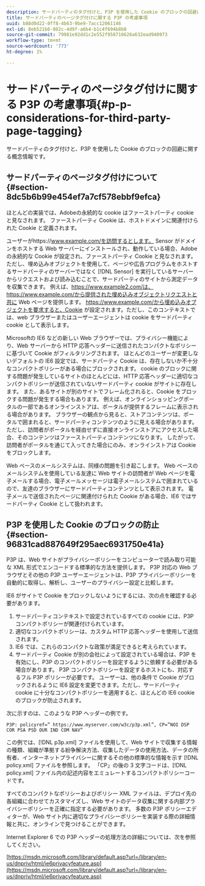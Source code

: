 ```yaml
---
description: サードパーティのタグ付けと、P3P を使用した Cookie のブロックの回避に関する概念情報です。
title: サードパーティのページタグ付けに関する P3P の考慮事項
uuid: b88d0d22-0ff8-4b63-9be9-7acc12061146
exl-id: 8eb521b6-802c-4d9f-a6b4-b1c4f694b8b8
source-git-commit: 79981e92dd1c2e552f958716626a632ead940973
workflow-type: tm+mt
source-wordcount: '773'
ht-degree: 1%

---
```


# サードパーティのページタグ付けに関する P3P の考慮事項{#p-p-considerations-for-third-party-page-tagging}

サードパーティのタグ付けと、P3P を使用した Cookie のブロックの回避に関する概念情報です。

## サードパーティのページタグ付けについて {#section-8dc5b6b99e454ef7a7cf578ebbf9efca}

ほとんどの実装では、Adobeの永続的な cookie はファーストパーティ cookie と見なされます。 ファーストパーティ Cookie は、ホストドメインに関連付けられた Cookie と定義されます。

ユーザーがhttps://www.example.com/を訪問するとします。 Sensor がドメインをホストする Web サーバーにインストールされ、動作している場合、Adobeの永続的な Cookie が設定され、ファーストパーティ Cookie と見なされます。 ただし、埋め込みオブジェクトを使用して、ページや広告プログラムをホストするサードパーティのサーバーではなく [!DNL Sensor] を実行しているサーバーからリクエストおよび読み込むことで、サードパーティのサイトから測定データを収集できます。 例えば、https://www.example2.com/は、https://www.example.com/から提供された埋め込みオブジェクトリクエストと共に Web ページを提供します。 https://www.example.com/から埋め込みオブジェクトを要求すると、Cookie が設定されます。ただし、このコンテキストでは、web ブラウザーまたはユーザーエージェントは cookie をサードパーティ cookie として表示します。

Microsoftの IE6 などの新しい Web ブラウザーでは、プライバシー機能により、Web サーバーから HTTP 応答ヘッダーに送信されたコンパクトなポリシーに基づいて Cookie がフィルタリングされます。 ほとんどのユーザーが変更しないデフォルトの IE6 設定では、サードパーティ Cookie は、存在しないか不十分なコンパクトポリシーがある場合にブロックされます。 cookie のブロックに関する問題が発生しているサイトのほとんどには、HTTP 応答ヘッダーに適切なコンパクトポリシーが送信されていないサードパーティ cookie がサイトに存在します。 また、あるサイトが別のサイトでフレーム化されると、Cookie をブロックする問題が発生する場合もあります。 例えば、オンラインショッピングポータルの一部であるオンラインストアは、ポータルが提供するフレームに表示される場合があります。 ブラウザーの観点から見ると、ストアコンテンツは、ポータルで囲まれると、サードパーティコンテンツのように見える場合があります。 ただし、訪問者がポータルを経由せずに直接オンラインストアにアクセスした場合、そのコンテンツはファーストパーティコンテンツになります。 したがって、訪問者がポータルを通じて入ってきた場合にのみ、オンラインストアは Cookie をブロックします。

Web ベースのメールシステムは、同様の問題を引き起こします。 Web ベースのメールシステムを使用している友達に Web サイトの訪問者が Web ページを電子メールする場合、電子メールメッセージは電子メールシステムで囲まれているので、友達のブラウザーにサードパーティコンテンツとして表示されます。 電子メールで送信されたページに関連付けられた Cookie がある場合、IE6 ではサードパーティ Cookie として扱われます。

## P3P を使用した Cookie のブロックの防止 {#section-96831cad887649f295aec6931750e41a}

P3P は、Web サイトがプライバシーポリシーをコンピューターで読み取り可能な XML 形式でエンコードする標準的な方法を提供します。 P3P 対応の Web ブラウザとその他の P3P ユーザーエージェントは、P3P プライバシーポリシーを自動的に取得し、解析し、ユーザーのプライバシー設定と比較します。

IE6 がサイトで Cookie をブロックしないようにするには、次の点を確認する必要があります。

1. サードパーティコンテキストで設定されているすべての cookie には、P3P コンパクトポリシーが関連付けられています。
1. 適切なコンパクトポリシーは、カスタム HTTP 応答ヘッダーを使用して送信されます。
1. IE6 では、これらのコンパクトな政策が満足できると考えられています。
1. サードパーティ Cookie が別の会社によって設定されている場合は、P3P を有効にし、P3P のコンパクトポリシーを設定するように依頼する必要がある場合があります。 P3P コンパクトポリシーを設定するホストにも、対応するフル P3P ポリシーが必要です。 ユーザーは、他の条件で Cookie がブロックされるように IE6 設定を変更できます。ただし、サードパーティ cookie に十分なコンパクトポリシーを適用すると、ほとんどの IE6 cookie のブロックが防止されます。

次に示すのは、このような P3P ヘッダーの例です。

```
P3P: policyref=” https://www.myserver.com/w3c/p3p.xml”, CP=”NOI DSP COR PSA PSD OUR IND COM NAV”
```

この例では、[!DNL p3p.xml] ファイルを使用して、Web サイトで収集する情報の種類、組織が準拠する紛争解決方法、収集したデータの使用方法、データの所有者、インターネットプライバシーに関するその他の標準的な情報を示す [!DNL policy.xml] ファイルを参照します。 「CP」の後の 3 文字コードは、[!DNL policy.xml] ファイル内の記述内容をエミュレートするコンパクトポリシーコードです。

すべてのコンパクトなポリシーおよびポリシー XML ファイルは、デプロイ先の各組織に合わせてカスタマイズし、Web サイトのデータ収集に関する内部プライバシーポリシーを正確に指定する必要があります。 多数の P3P ポリシーエディターが、Web サイト内に適切なプライバシーポリシーを実装する際の詳細情報と共に、オンラインで見つけることができます。

Internet Explorer 6 での P3P ヘッダーの処理方法の詳細については、次を参照してください。

[https://msdn.microsoft.com/library/default.asp?url=/library/en-us/dnpriv/html/ie6privacyfeature.asp](https://msdn.microsoft.com/library/default.asp?url=/library/en-us/dnpriv/html/ie6privacyfeature.asp)
